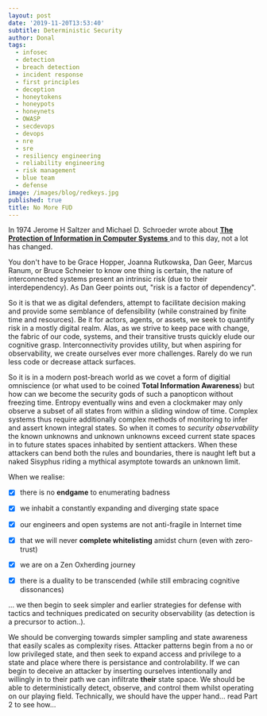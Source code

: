 ```yaml
---
layout: post
date: '2019-11-20T13:53:40'
subtitle: Deterministic Security
author: Donal
tags:
  - infosec
  - detection
  - breach detection
  - incident response
  - first principles
  - deception
  - honeytokens
  - honeypots
  - honeynets
  - OWASP
  - secdevops
  - devops
  - nre
  - sre
  - resiliency engineering
  - reliability engineering
  - risk management
  - blue team
  - defense
image: /images/blog/redkeys.jpg
published: true
title: No More FUD
---
```


In 1974 Jerome H Saltzer and Michael D. Schroeder wrote about [**The Protection of Information in Computer Systems** ](http://web.mit.edu/Saltzer/www/publications/protection/) and to this day, not a lot has changed. 

You don't have to be Grace Hopper, Joanna Rutkowska, Dan Geer, Marcus Ranum, or Bruce Schneier to know one thing is certain, the nature of interconnected systems present an intrinsic risk (due to their interdependency). As Dan Geer points out, "risk is a factor of dependency". 

So it is that we as digital defenders, attempt to facilitate decision making and provide some semblance of defensibility (while constrained by finite time and resources). Be it for actors, agents, or assets, we seek to quantify risk in a mostly digital realm. Alas, as we strive to keep pace with change, the fabric of our code, systems, and their transitive trusts quickly elude our cognitive grasp. Interconnectivity provides utility, but when aspiring for observability, we create ourselves ever more challenges. Rarely do we run less code or decrease attack surfaces.

So it is in a modern post-breach world as we covet a form of digitial omniscience (or what used to be coined **Total Information Awareness**) but how can we become the security gods of such a panopticon without freezing time. Entropy eventually wins and even a clockmaker may only observe a subset of all states from within a sliding window of time. Complex systems thus require additionally complex methods of monitoring to infer and assert known integral states. So when it comes to *security observability* the known unknowns and unknown unknowns exceed current state spaces in to future states spaces inhabited by sentient attackers. When these attackers can bend both the rules and boundaries, there is naught left but a naked Sisyphus riding a mythical asymptote towards an unknown limit.

When we realise:

- [x] there is no **endgame** to enumerating badness
- [x] we inhabit a constantly expanding and diverging state space
- [x] our engineers and open systems are not anti-fragile in Internet time
- [x] that we will never **complete whitelisting** amidst churn (even with zero-trust)
- [x] we are on a Zen Oxherding journey
- [x] there is a duality to be transcended (while still embracing cognitive dissonances) 


... we then begin to seek simpler and earlier strategies for defense with tactics and techniques predicated on security observability (as detection is a precursor to action..).

We should be converging towards simpler sampling and state awareness that easily scales as complexity rises. Attacker patterns begin from a no or low privileged state, and then seek to expand access and privilege to a state and place where there is persistance and controlability. If we can begin to deceive an attacker by inserting ourselves intentionally and willingly in to their path we can infiltrate **their** state space. We should be able to deterministically detect, observe, and control them whilst operating on our playing field. Technically, we should have the upper hand... read Part 2 to see how...
